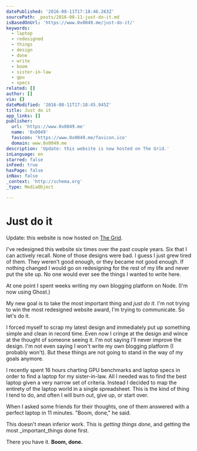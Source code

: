 ```yaml
---
datePublished: '2016-08-11T17:18:46.263Z'
sourcePath: _posts/2016-08-11-just-do-it.md
isBasedOnUrl: 'https://www.0x0049.me/just-do-it/'
keywords:
  - laptop
  - redesigned
  - things
  - design
  - done
  - write
  - boom
  - sister-in-law
  - gpu
  - specs
related: []
author: []
via: {}
dateModified: '2016-08-11T17:18:45.945Z'
title: Just do it
app_links: []
publisher:
  url: 'https://www.0x0049.me'
  name: '0x0049'
  favicon: 'https://www.0x0049.me/favicon.ico'
  domain: www.0x0049.me
description: 'Update: this website is now hosted on The Grid.'
inLanguage: en
starred: false
inFeed: true
hasPage: false
inNav: false
_context: 'http://schema.org'
_type: MediaObject

---
```

# Just do it

Update: this website is now hosted on [The Grid][0].

I've redesigned this website six times over the past couple years. Six that I can actively recall. None of those designs were bad. I guess I just grew tired of them. They weren't good enough, or they became not good enough. If nothing changed I would go on redesigning for the rest of my life and never put the site up. No one would ever see the things I wanted to write here.

At one point I spent weeks writing my own blogging platform on Node. (I'm now using Ghost.)

My new goal is to take the most important thing and _just do it_. I'm not trying to win the most redesigned website award, I'm trying to communicate. So let's do it.

I forced myself to scrap my latest design and immediately put up something simple and clean in record time. Even now I cringe at the design and wince at the thought of someone seeing it. I'm not saying I'll never improve the design. I'm not even saying I won't write my own blogging platform (I probably won't). But these things are not going to stand in the way of my goals anymore.

I recently spent 16 hours charting GPU benchmarks and laptop specs in order to find a laptop for my sister-in-law. All I needed was to find the best laptop given a very narrow set of criteria. Instead I decided to map the entirety of the laptop world in a single spreadsheet. This is the kind of thing I tend to do, and often I will burn out, give up, or start over.

When I asked some friends for their thoughts, one of them answered with a perfect laptop in 11 minutes. "Boom, done," he said.

This doesn't mean inferior work. This is _getting things done_, and getting the most _important_things done first.

There you have it. **Boom, done.**

[0]: https://thegrid.io/